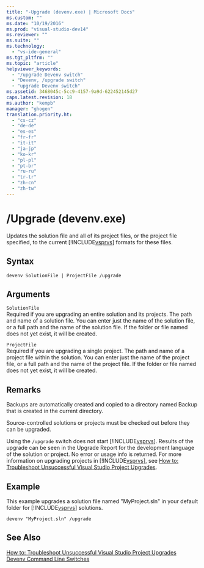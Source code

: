```yaml
---
title: "-Upgrade (devenv.exe) | Microsoft Docs"
ms.custom: ""
ms.date: "10/19/2016"
ms.prod: "visual-studio-dev14"
ms.reviewer: ""
ms.suite: ""
ms.technology: 
  - "vs-ide-general"
ms.tgt_pltfrm: ""
ms.topic: "article"
helpviewer_keywords: 
  - "/upgrade Devenv switch"
  - "Devenv, /upgrade switch"
  - "upgrade Devenv switch"
ms.assetid: 3468045c-5cc9-4157-9a9d-622452145d27
caps.latest.revision: 18
ms.author: "kempb"
manager: "ghogen"
translation.priority.ht: 
  - "cs-cz"
  - "de-de"
  - "es-es"
  - "fr-fr"
  - "it-it"
  - "ja-jp"
  - "ko-kr"
  - "pl-pl"
  - "pt-br"
  - "ru-ru"
  - "tr-tr"
  - "zh-cn"
  - "zh-tw"
---
```

# /Upgrade (devenv.exe)
Updates the solution file and all of its project files, or the project file specified, to the current [!INCLUDE[vsprvs](../code-quality/includes/vsprvs_md.md)] formats for these files.  
  
## Syntax  
  
```  
devenv SolutionFile | ProjectFile /upgrade  
```  
  
## Arguments  
 `SolutionFile`  
 Required if you are upgrading an entire solution and its projects. The path and name of a solution file. You can enter just the name of the solution file, or a full path and the name of the solution file. If the folder or file named does not yet exist, it will be created.  
  
 `ProjectFile`  
 Required if you are upgrading a single project. The path and name of a project file within the solution. You can enter just the name of the project file, or a full path and the name of the project file. If the folder or file named does not yet exist, it will be created.  
  
## Remarks  
 Backups are automatically created and copied to a directory named Backup that is created in the current directory.  
  
 Source-controlled solutions or projects must be checked out before they can be upgraded.  
  
 Using the `/upgrade` switch does not start [!INCLUDE[vsprvs](../code-quality/includes/vsprvs_md.md)]. Results of the upgrade can be seen in the Upgrade Report for the development language of the solution or project. No error or usage info is returned. For more information on upgrading projects in [!INCLUDE[vsprvs](../code-quality/includes/vsprvs_md.md)], see [How to: Troubleshoot Unsuccessful Visual Studio Project Upgrades](../porting/how-to--troubleshoot-unsuccessful-visual-studio-project-upgrades.md).  
  
## Example  
 This example upgrades a solution file named "MyProject.sln" in your default folder for [!INCLUDE[vsprvs](../code-quality/includes/vsprvs_md.md)] solutions.  
  
```  
devenv "MyProject.sln" /upgrade  
```  
  
## See Also  
 [How to: Troubleshoot Unsuccessful Visual Studio Project Upgrades](../porting/how-to--troubleshoot-unsuccessful-visual-studio-project-upgrades.md)   
 [Devenv Command Line Switches](../reference/devenv-command-line-switches.md)